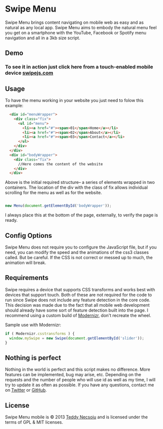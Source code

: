 # Swipe Menu 
Swipe Menu brings content navigating on mobile web as easy and as natural as any local app. Swipe Menu aims to embody the natural menu feel you get on a smartphone with the YouTube, Facebook or Spotify menu navigation and all in a 3kb size script.

## Demo
### To see it in action just click here from a touch-enabled mobile device [swipejs.com](http://menujs.boxbreakout.com)

## Usage
To have the menu working in your website you just need to folow this example:

``` html
  <div id="menuWrapper">
    <div class="fix">
      <ul id="menu">
        <li><a href="#"><span>01</span>Home</a></li>
        <li><a href="#"><span>02</span>About</a></li>
        <li><a href="#"><span>03</span>Contact</a></li>
      </ul>
    </div>
  </div>
  <div id="bodyWrapper">
    <div class="fix">
      //Here comes the content of the website
    </div>
  </div>
```

Above is the initial required structure–  a series of elements wrapped in two containers. The location of the div with the class of fix allows individual scrolling for the menu as well as for the website.

``` js

new Menu(document.getElementById('bodyWrapper'));

```
I always place this at the bottom of the page, externally, to verify the page is ready.


## Config Options

Swipe Menu does not require you to configure the JavaScript file, but if you need, you can modify the speed and the animations of the css3 classes called.
But be careful. If the CSS is not correct or messed up to much, the animation will break.



## Requirements
Swipe requires a device that supports CSS transforms and works best with devices that support touch. Both of these are not required for the code to run since Swipe does not include any feature detection in the core code. This decision was made due to the fact that all mobile web development should already have some sort of feature detection built into the page. I recommend using a custom build of [Modernizr](http://modernizr.com), don't recreate the wheel.

Sample use with Modernizr:

``` js
if ( Modernizr.csstransforms ) {
  window.mySwipe = new Swipe(document.getElementById('slider'));
}
```


## Nothing is perfect 
Nothing in the world is perfect and this script makes no difference. More features can be implemented, bug may arise, etc. Depending on the requests and the number of people who will use id as well as my time, I will try to update it as often as possible. If you have any questions, contact me on [Twitter](http://twitter.com/teddynecsoiu) or [GitHub](http://github.com/boxbreakout).


## License
Swipe Menu mobile is &copy; 2013 [Teddy Necsoiu](http://boxbreakout.com) and is licensed under the terms of GPL &amp; MIT licenses. 